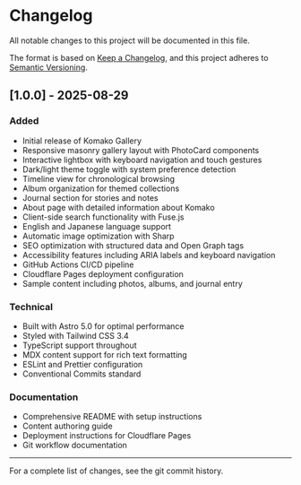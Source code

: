 # Changelog

All notable changes to this project will be documented in this file.

The format is based on [Keep a Changelog](https://keepachangelog.com/en/1.0.0/),
and this project adheres to [Semantic Versioning](https://semver.org/spec/v2.0.0.html).

## [1.0.0] - 2025-08-29

### Added
- Initial release of Komako Gallery
- Responsive masonry gallery layout with PhotoCard components
- Interactive lightbox with keyboard navigation and touch gestures
- Dark/light theme toggle with system preference detection
- Timeline view for chronological browsing
- Album organization for themed collections
- Journal section for stories and notes
- About page with detailed information about Komako
- Client-side search functionality with Fuse.js
- English and Japanese language support
- Automatic image optimization with Sharp
- SEO optimization with structured data and Open Graph tags
- Accessibility features including ARIA labels and keyboard navigation
- GitHub Actions CI/CD pipeline
- Cloudflare Pages deployment configuration
- Sample content including photos, albums, and journal entry

### Technical
- Built with Astro 5.0 for optimal performance
- Styled with Tailwind CSS 3.4
- TypeScript support throughout
- MDX content support for rich text formatting
- ESLint and Prettier configuration
- Conventional Commits standard

### Documentation
- Comprehensive README with setup instructions
- Content authoring guide
- Deployment instructions for Cloudflare Pages
- Git workflow documentation

---

For a complete list of changes, see the git commit history.